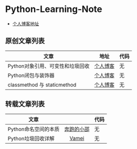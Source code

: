 # Python-Learning-Note

- [个人博客地址](www.flyrie.top)

## 原创文章列表
| 文章                             |                                             地址                                            | 代码 |
|----------------------------------|:-------------------------------------------------------------------------------------------:|------|
| Python对象引用、可变性和垃圾回收 | [个人博客](http://flyrie.top/2018/04/01/Python_Object_References_Mutability_And_Recycling/) | 无   |
| Python闭包与装饰器               | [个人博客](http://flyrie.top/2018/09/29/Python_Decorator_Closure/)                          | 无   |
| classmethod 与 staticmethod      | [个人博客](http://flyrie.top/2018/08/16/Python_Decorators/)                                 | 无   |

## 转载文章列表
|文章                              |                                                                                             | 代码 |
|----------------------------------|:-------------------------------------------------------------------------------------------:|------|
| Python命名空间的本质             | [奔跑的小邵](http://www.cnblogs.com/windlaughing/archive/2013/05/26/3100362.html)           | 无   |
| Python垃圾回收详解               | [Vamei](https://www.cnblogs.com/vamei/p/3232088.html)                                       | 无   |

